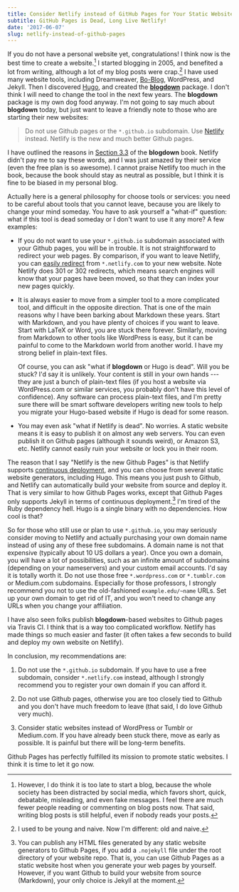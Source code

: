 ```yaml
---
title: Consider Netlify instead of GitHub Pages for Your Static Websites
subtitle: GitHub Pages is Dead, Long Live Netlify!
date: '2017-06-07'
slug: netlify-instead-of-github-pages
---
```


If you do not have a personal website yet, congratulations! I think now is the best time to create a website.[^1] I started blogging in 2005, and benefited a lot from writing, although a lot of my blog posts were crap.[^2] I have used many website tools, including Dreamweaver, [Bo-Blog](http://www.bo-blog.com/index.php?l=en), WordPress, and Jekyll. Then I discovered [Hugo](https://gohugo.io), and created the [**blogdown**](https://github.com/rstudio/blogdown) package. I don't think I will need to change the tool in the next few years. The **blogdown** package is my own dog food anyway. I'm not going to say much about **blogdown** today, but just want to leave a friendly note to those who are starting their new websites:

> Do not use Github pages or the `*.github.io` subdomain. Use [Netlify](https://www.netlify.com) instead. Netlify is the new and much better Github pages.

I have outlined the reasons in [Section 3.3](https://bookdown.org/yihui/blogdown/github-pages.html) of the **blogdown** book. Netlify didn't pay me to say these words, and I was just amazed by their service (even the free plan is so awesome). I cannot praise Netlify too much in the book, because the book should stay as neutral as possible, but I think it is fine to be biased in my personal blog.

Actually here is a general philosophy for choose tools or services: you need to be careful about tools that you cannot leave, because you are likely to change your mind someday. You have to ask yourself a "what-if" question: what if this tool is dead someday or I don't want to use it any more? A few examples:

- If you do not want to use your `*.github.io` subdomain associated with your Github pages, you will be in trouble. It is not straightforward to redirect your web pages. By comparison, if you want to leave Netlify, you can [easily redirect](https://www.netlify.com/docs/redirects/) from `*.netlify.com` to your new website. Note Netlify does 301 or 302 redirects, which means search engines will know that your pages have been moved, so that they can index your new pages quickly.

- It is always easier to move from a simpler tool to a more complicated tool, and difficult in the opposite direction. That is one of the main reasons why I have been barking about Markdown these years. Start with Markdown, and you have plenty of choices if you want to leave. Start with LaTeX or Word, you are stuck there forever. Similarly, moving from Markdown to other tools like WordPress is easy, but it can be painful to come to the Markdown world from another world. I have my strong belief in plain-text files.

    Of course, you can ask "what if **blogdown** or Hugo is dead". Will you be stuck? I'd say it is unlikely. Your content is still in your own hands --- they are just a bunch of plain-text files (if you host a website via WordPress.com or similar services, you probably don't have this level of confidence). Any software can process plain-text files, and I'm pretty sure there will be smart software developers writing new tools to help you migrate your Hugo-based website if Hugo is dead for some reason.

- You may even ask "what if Netlify is dead". No worries. A static website means it is easy to publish it on almost any web servers. You can even publish it on Github pages (although it sounds weird), or Amazon S3, etc. Netlify cannot easily ruin your website or lock you in their room.

The reason that I say "Netlify is the new Github Pages" is that Netlify supports [continuous deployment](https://www.netlify.com/docs/continuous-deployment/), and you can choose from several static website generators, including Hugo. This means you just push to Github, and Netlify can automatically build your website from source and deploy it. That is very similar to how Github Pages works, except that Github Pages only supports Jekyll in terms of continuous deployment.[^3] I'm tired of the Ruby dependency hell. Hugo is a single binary with no dependencies. How cool is that?

So for those who still use or plan to use `*.github.io`, you may seriously consider moving to Netlify and actually purchasing your own domain name instead of using any of these free subdomains. A domain name is not that expensive (typically about 10 US dollars a year). Once you own a domain, you will have a lot of possibilities, such as an infinite amount of subdomains (depending on your nameservers) and your custom email accounts. I'd say it is totally worth it. Do not use those free `*.wordpress.com` or `*.tumblr.com` or Medium.com subdomains. Especially for those professors, I strongly recommend you not to use the old-fashioned `example.edu/~name` URLs. Set up your own domain to get rid of IT, and you won't need to change any URLs when you change your affiliation.

I have also seen folks publish **blogdown**-based websites to Github pages via Travis CI. I think that is a way too complicated workflow. Netlify has made things so much easier and faster (it often takes a few seconds to build and deploy my own website on Netlify).

In conclusion, my recommendations are:

1. Do not use the `*.github.io` subdomain. If you have to use a free subdomain, consider `*.netlify.com` instead, although I strongly recommend you to register your own domain if you can afford it.

1. Do not use Github pages, otherwise you are too closely tied to Github and you don't have much freedom to leave (that said, I do love Github very much).

1. Consider static websites instead of WordPress or Tumblr or Medium.com. If you have already been stuck there, move as early as possible. It is painful but there will be long-term benefits.

Github Pages has perfectly fulfilled its mission to promote static websites. I think it is time to let it go now.

[^1]: However, I do think it is too late to start a blog, because the whole society has been distracted by social media, which favors short, quick, debatable, misleading, and even fake messages. I feel there are much fewer people reading or commenting on blog posts now. That said, writing blog posts is still helpful, even if nobody reads your posts.

[^2]: I used to be young and naive. Now I'm different: old and naive.

[^3]: You can publish any HTML files generated by any static website generators to Github Pages, if you add a `.nojekyll` file under the root directory of your website repo. That is, you can use Github Pages as a static website host when you generate your web pages by yourself. However, if you want Github to build your website from source (Markdown), your only choice is Jekyll at the moment.
